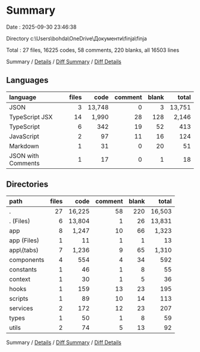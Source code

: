 # Summary

Date : 2025-09-30 23:46:38

Directory c:\\Users\\bohda\\OneDrive\\Документи\\finja\\finja

Total : 27 files,  16225 codes, 58 comments, 220 blanks, all 16503 lines

Summary / [Details](details.md) / [Diff Summary](diff.md) / [Diff Details](diff-details.md)

## Languages
| language | files | code | comment | blank | total |
| :--- | ---: | ---: | ---: | ---: | ---: |
| JSON | 3 | 13,748 | 0 | 3 | 13,751 |
| TypeScript JSX | 14 | 1,990 | 28 | 128 | 2,146 |
| TypeScript | 6 | 342 | 19 | 52 | 413 |
| JavaScript | 2 | 97 | 11 | 16 | 124 |
| Markdown | 1 | 31 | 0 | 20 | 51 |
| JSON with Comments | 1 | 17 | 0 | 1 | 18 |

## Directories
| path | files | code | comment | blank | total |
| :--- | ---: | ---: | ---: | ---: | ---: |
| . | 27 | 16,225 | 58 | 220 | 16,503 |
| . (Files) | 6 | 13,804 | 1 | 26 | 13,831 |
| app | 8 | 1,247 | 10 | 66 | 1,323 |
| app (Files) | 1 | 11 | 1 | 1 | 13 |
| app\\(tabs) | 7 | 1,236 | 9 | 65 | 1,310 |
| components | 4 | 554 | 4 | 34 | 592 |
| constants | 1 | 46 | 1 | 8 | 55 |
| context | 1 | 30 | 1 | 5 | 36 |
| hooks | 1 | 159 | 13 | 23 | 195 |
| scripts | 1 | 89 | 10 | 14 | 113 |
| services | 2 | 172 | 12 | 23 | 207 |
| types | 1 | 50 | 1 | 8 | 59 |
| utils | 2 | 74 | 5 | 13 | 92 |

Summary / [Details](details.md) / [Diff Summary](diff.md) / [Diff Details](diff-details.md)